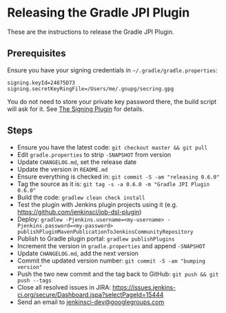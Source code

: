 Releasing the Gradle JPI Plugin
===============================

These are the instructions to release the Gradle JPI Plugin.


Prerequisites
-------------

Ensure you have your signing credentials in `~/.gradle/gradle.properties`:

    signing.keyId=24875D73
    signing.secretKeyRingFile=/Users/me/.gnupg/secring.gpg

You do not need to store your private key password there, the build script will ask for it. See
[The Signing Plugin](https://www.gradle.org/docs/current/userguide/signing_plugin.html) for details.


Steps
-----

* Ensure you have the latest code: `git checkout master && git pull`
* Edit `gradle.properties` to strip `-SNAPSHOT` from version
* Update `CHANGELOG.md`, set the release date
* Update the version in `README.md`
* Ensure everything is checked in: `git commit -S -am "releasing 0.6.0"`
* Tag the source as it is: `git tag -s -a 0.6.0 -m "Gradle JPI Plugin 0.6.0"`
* Build the code: `gradlew clean check install`
* Test the plugin with Jenkins plugin projects using it (e.g. https://github.com/jenkinsci/job-dsl-plugin)
* Deploy: `gradlew -Pjenkins.username=<my-username> -Pjenkins.password=<my-password> publishPluginMavenPublicationToJenkinsCommunityRepository`
* Publish to Gradle plugin portal: `gradlew publishPlugins`
* Increment the version in `gradle.properties` and append `-SNAPSHOT`
* Update `CHANGELOG.md`, add the next version
* Commit the updated version number: `git commit -S -am "bumping version"`
* Push the two new commit and the tag back to GitHub: `git push && git push --tags`
* Close all resolved issues in JIRA: https://issues.jenkins-ci.org/secure/Dashboard.jspa?selectPageId=15444
* Send an email to jenkinsci-dev@googlegroups.com
